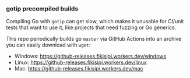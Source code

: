 ### gotip precompiled builds

Compiling Go with `gotip` can get slow, which makes it unusable for CI/unit tests that want to use it, like
projects that need fuzzing or Go generics.

This repo periodically builds go `master` via GitHub Actions into an archive you can easily download with `wget`: 

* Windows: https://github-releases.fikisipi.workers.dev/windows
* Linux: https://github-releases.fikisipi.workers.dev/linux
* Mac: https://github-releases.fikisipi.workers.dev/mac
